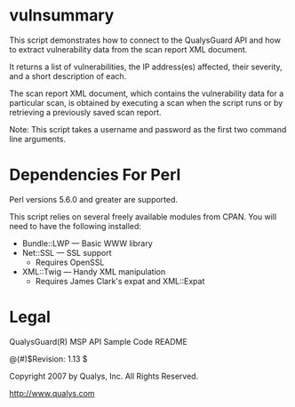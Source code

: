 # vulnsummary

This script demonstrates how to connect to the QualysGuard API and how to extract vulnerability data from the scan report XML document.

It returns a list of vulnerabilities, the IP address(es) affected, their severity, and a short description of each.

The scan report XML document, which contains the vulnerability data for a particular scan, is obtained by executing a scan when the script runs or by retrieving a previously saved scan report.

Note: This script takes a username and password as the first two command line arguments.

# Dependencies For Perl

Perl versions 5.6.0 and greater are supported. 

This script relies on several freely available modules from CPAN. You will need to have the following installed:

  * Bundle::LWP — Basic WWW library
  * Net::SSL — SSL support
      * Requires OpenSSL
  * XML::Twig — Handy XML manipulation
      * Requires James Clark's expat and XML::Expat

# Legal

QualysGuard(R) MSP API Sample Code README

@(#)$Revision: 1.13 $

Copyright 2007 by Qualys, Inc. All Rights Reserved.

http://www.qualys.com